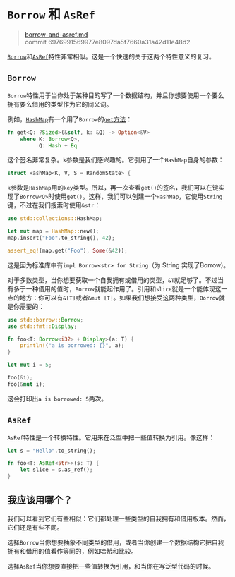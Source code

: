 # `Borrow` 和 `AsRef`

> [borrow-and-asref.md](https://github.com/rust-lang/rust/blob/master/src/doc/book/borrow-and-asref.md)
> <br>
> commit 6976991569977e8097da5f7660a31a42d11e48d2

[`Borrow`](http://doc.rust-lang.org/std/borrow/trait.Borrow.html)和[`AsRef`](http://doc.rust-lang.org/std/convert/trait.AsRef.html)特性非常相似。这是一个快速的关于这两个特性意义的复习。

## `Borrow`

`Borrow`特性用于当你处于某种目的写了一个数据结构，并且你想要使用一个要么拥有要么借用的类型作为它的同义词。

例如，[`HashMap`](http://doc.rust-lang.org/std/collections/struct.HashMap.html)有一个用了`Borrow`的[`get`方法](http://doc.rust-lang.org/std/collections/struct.HashMap.html#method.get)：

```rust
fn get<Q: ?Sized>(&self, k: &Q) -> Option<&V>
    where K: Borrow<Q>,
          Q: Hash + Eq
```

这个签名非常复杂。`k`参数是我们感兴趣的。它引用了一个`HashMap`自身的参数：

```rust
struct HashMap<K, V, S = RandomState> {
```

`k`参数是`HashMap`用的`key`类型。所以，再一次查看`get()`的签名，我们可以在键实现了`Borrow<Q>`时使用`get()`。这样，我们可以创建一个`HashMap`，它使用`String`键，不过在我们搜索时使用`&str`：

```rust
use std::collections::HashMap;

let mut map = HashMap::new();
map.insert("Foo".to_string(), 42);

assert_eq!(map.get("Foo"), Some(&42));
```

这是因为标准库中有`impl Borrow<str> for String`（为 String 实现了Borrow<str>)。

对于多数类型，当你想要获取一个自我拥有或借用的类型，`&T`就足够了。不过当有多于一种借用的值时，`Borrow`就能起作用了。引用和`slice`就是一个能体现这一点的地方：你可以有`&[T]`或者`&mut [T]`。如果我们想接受这两种类型，`Borrow`就是你需要的：

```rust
use std::borrow::Borrow;
use std::fmt::Display;

fn foo<T: Borrow<i32> + Display>(a: T) {
    println!("a is borrowed: {}", a);
}

let mut i = 5;

foo(&i);
foo(&mut i);
```

这会打印出`a is borrowed: 5`两次。

## `AsRef`
`AsRef`特性是一个转换特性。它用来在泛型中把一些值转换为引用。像这样：

```rust
let s = "Hello".to_string();

fn foo<T: AsRef<str>>(s: T) {
    let slice = s.as_ref();
}
```

## 我应该用哪个？
我们可以看到它们有些相似：它们都处理一些类型的自我拥有和借用版本。然而，它们还是有些不同。

选择`Borrow`当你想要抽象不同类型的借用，或者当你创建一个数据结构它把自我拥有和借用的值看作等同的，例如哈希和比较。

选择`AsRef`当你想要直接把一些值转换为引用，和当你在写泛型代码的时候。
